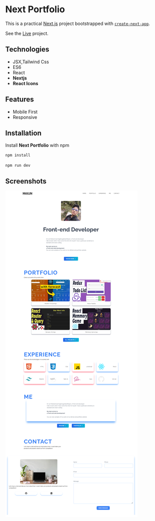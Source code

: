 # Next Portfolio

This is a practical [Next.js](https://nextjs.org/) project bootstrapped with [`create-next-app`](https://github.com/vercel/next.js/tree/canary/packages/create-next-app).

See the [Live](https://maxjn-next-portfolio.vercel.app/) project.

## Technologies

- JSX,Tailwind Css
- ES6
- React
- **Nextjs**
- **React Icons**

## Features

- Mobile First
- Responsive

## Installation

Install **Next Portfolio** with npm

```shell
npm install

npm run dev
```

## Screenshots

![Cover](./public/cover.png)

